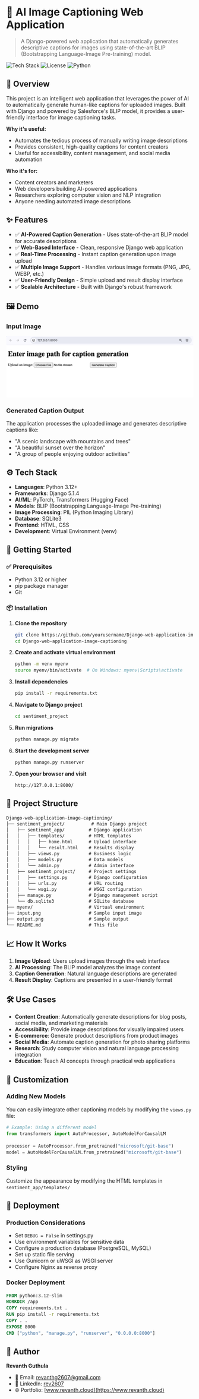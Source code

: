 # 🚀 AI Image Captioning Web Application
> A Django-powered web application that automatically generates descriptive captions for images using state-of-the-art BLIP (Bootstrapping Language-Image Pre-training) model.

![Tech Stack](https://img.shields.io/badge/Tech-Python|Django|PyTorch|Transformers-blue)
![License](https://img.shields.io/badge/License-MIT-green)
![Python](https://img.shields.io/badge/Python-3.12+-blue)

## 📌 Overview
This project is an intelligent web application that leverages the power of AI to automatically generate human-like captions for uploaded images. Built with Django and powered by Salesforce's BLIP model, it provides a user-friendly interface for image captioning tasks.

**Why it's useful:**
- Automates the tedious process of manually writing image descriptions
- Provides consistent, high-quality captions for content creators
- Useful for accessibility, content management, and social media automation

**Who it's for:**
- Content creators and marketers
- Web developers building AI-powered applications
- Researchers exploring computer vision and NLP integration
- Anyone needing automated image descriptions

## ✨ Features
- ✅ **AI-Powered Caption Generation** - Uses state-of-the-art BLIP model for accurate descriptions
- ✅ **Web-Based Interface** - Clean, responsive Django web application
- ✅ **Real-Time Processing** - Instant caption generation upon image upload
- ✅ **Multiple Image Support** - Handles various image formats (PNG, JPG, WEBP, etc.)
- ✅ **User-Friendly Design** - Simple upload and result display interface
- ✅ **Scalable Architecture** - Built with Django's robust framework

## 🖼️ Demo

### Input Image
![Input Image](input.png)

### Generated Caption Output
The application processes the uploaded image and generates descriptive captions like:
- "A scenic landscape with mountains and trees"
- "A beautiful sunset over the horizon"
- "A group of people enjoying outdoor activities"

## ⚙️ Tech Stack
- **Languages**: Python 3.12+
- **Frameworks**: Django 5.1.4
- **AI/ML**: PyTorch, Transformers (Hugging Face)
- **Models**: BLIP (Bootstrapping Language-Image Pre-training)
- **Image Processing**: PIL (Python Imaging Library)
- **Database**: SQLite3
- **Frontend**: HTML, CSS
- **Development**: Virtual Environment (venv)

## 🚀 Getting Started

### ✅ Prerequisites
- Python 3.12 or higher
- pip package manager
- Git

### 📦 Installation

1. **Clone the repository**
   ```bash
   git clone https://github.com/yourusername/Django-web-application-image-captioning.git
   cd Django-web-application-image-captioning
   ```

2. **Create and activate virtual environment**
   ```bash
   python -m venv myenv
   source myenv/bin/activate  # On Windows: myenv\Scripts\activate
   ```

3. **Install dependencies**
   ```bash
   pip install -r requirements.txt
   ```

4. **Navigate to Django project**
   ```bash
   cd sentiment_project
   ```

5. **Run migrations**
   ```bash
   python manage.py migrate
   ```

6. **Start the development server**
   ```bash
   python manage.py runserver
   ```

7. **Open your browser and visit**
   ```
   http://127.0.0.1:8000/
   ```

## 📂 Project Structure
```
Django-web-application-image-captioning/
├── sentiment_project/          # Main Django project
│   ├── sentiment_app/         # Django application
│   │   ├── templates/         # HTML templates
│   │   │   ├── home.html      # Upload interface
│   │   │   └── result.html    # Results display
│   │   ├── views.py           # Business logic
│   │   ├── models.py          # Data models
│   │   └── admin.py           # Admin interface
│   ├── sentiment_project/     # Project settings
│   │   ├── settings.py        # Django configuration
│   │   ├── urls.py            # URL routing
│   │   └── wsgi.py            # WSGI configuration
│   ├── manage.py              # Django management script
│   └── db.sqlite3             # SQLite database
├── myenv/                     # Virtual environment
├── input.png                  # Sample input image
├── output.png                 # Sample output
└── README.md                  # This file
```

## 📈 How It Works

1. **Image Upload**: Users upload images through the web interface
2. **AI Processing**: The BLIP model analyzes the image content
3. **Caption Generation**: Natural language descriptions are generated
4. **Result Display**: Captions are presented in a user-friendly format

## 🛠️ Use Cases

- **Content Creation**: Automatically generate descriptions for blog posts, social media, and marketing materials
- **Accessibility**: Provide image descriptions for visually impaired users
- **E-commerce**: Generate product descriptions from product images
- **Social Media**: Automate caption generation for photo sharing platforms
- **Research**: Study computer vision and natural language processing integration
- **Education**: Teach AI concepts through practical web applications

## 🔧 Customization

### Adding New Models
You can easily integrate other captioning models by modifying the `views.py` file:

```python
# Example: Using a different model
from transformers import AutoProcessor, AutoModelForCausalLM

processor = AutoProcessor.from_pretrained("microsoft/git-base")
model = AutoModelForCausalLM.from_pretrained("microsoft/git-base")
```

### Styling
Customize the appearance by modifying the HTML templates in `sentiment_app/templates/`

## 🚀 Deployment

### Production Considerations
- Set `DEBUG = False` in settings.py
- Use environment variables for sensitive data
- Configure a production database (PostgreSQL, MySQL)
- Set up static file serving
- Use Gunicorn or uWSGI as WSGI server
- Configure Nginx as reverse proxy

### Docker Deployment
```dockerfile
FROM python:3.12-slim
WORKDIR /app
COPY requirements.txt .
RUN pip install -r requirements.txt
COPY . .
EXPOSE 8000
CMD ["python", "manage.py", "runserver", "0.0.0.0:8000"]
```

## 🙌 Author

**Revanth Guthula**
- 📧 Email: [revanthg2607@gmail.com](mailto:revanthg2607@gmail.com)
- 🔗 LinkedIn: [rev2607](https://linkedin.com/in/rev2607)
- 🌐 Portfolio: [www.revanth.cloud](https://www.revanth.cloud)
